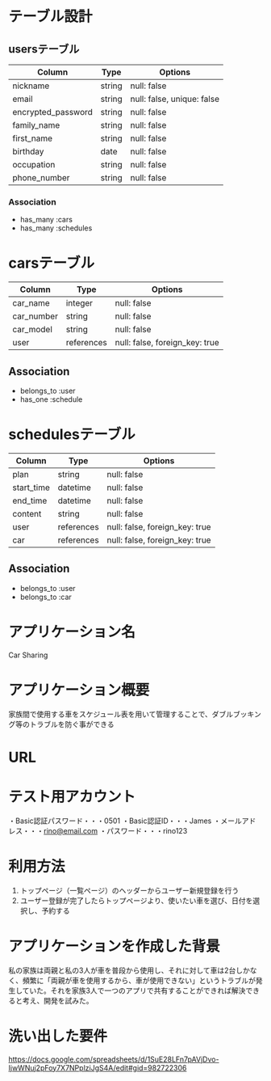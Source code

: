 # テーブル設計

## usersテーブル

| Column               | Type   | Options                   |
| -------------------- | ------ | ------------------------- |
| nickname             | string | null: false               |
| email                | string | null: false, unique: false|
| encrypted_password   | string | null: false               |
| family_name          | string | null: false               |
| first_name           | string | null: false               |
| birthday             | date   | null: false               |
| occupation           | string | null: false               |
| phone_number         | string | null: false               |


### Association

- has_many :cars
- has_many :schedules


# carsテーブル

| Column               | Type       | Options                        |
| -------------------- | ---------- | ------------------------------ |
| car_name             | integer    | null: false                    |
| car_number           | string     | null: false                    |
| car_model            | string     | null: false                    |
| user                 | references | null: false, foreign_key: true |


## Association

- belongs_to :user
- has_one :schedule


# schedulesテーブル

| Column               | Type       | Options                        |
| -------------------- | ---------- | ------------------------------ |
| plan                 | string     | null: false                    |
| start_time           | datetime   | null: false                    |
| end_time             | datetime   | null: false                    |
| content              | string     | null: false                    |
| user                 | references | null: false, foreign_key: true |
| car                  | references | null: false, foreign_key: true |


## Association

- belongs_to :user
- belongs_to :car


# アプリケーション名
Car Sharing

# アプリケーション概要
家族間で使用する車をスケジュール表を用いて管理することで、ダブルブッキング等のトラブルを防ぐ事ができる

# URL

# テスト用アカウント
・Basic認証パスワード・・・0501
・Basic認証ID・・・James
・メールアドレス・・・rino@email.com
・パスワード・・・rino123

# 利用方法
1. トップページ（一覧ページ）のヘッダーからユーザー新規登録を行う
2. ユーザー登録が完了したらトップページより、使いたい車を選び、日付を選択し、予約する

# アプリケーションを作成した背景
私の家族は両親と私の3人が車を普段から使用し、それに対して車は2台しかなく、頻繁に「両親が車を使用するから、車が使用できない」というトラブルが発生していた。それを家族3人で一つのアプリで共有することができれば解決できると考え、開発を試みた。

# 洗い出した要件
https://docs.google.com/spreadsheets/d/1SuE28LFn7pAVjDvo-IjwWNuj2pFoy7X7NPplziJgS4A/edit#gid=982722306


